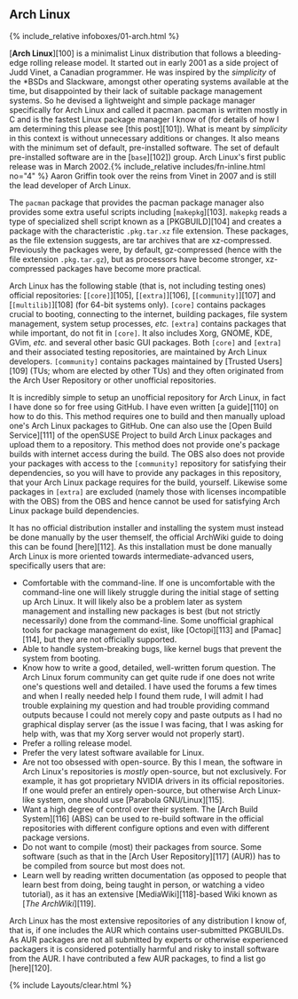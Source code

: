 ## Arch Linux
{% include_relative infoboxes/01-arch.html %}

[**Arch Linux**][100] is a minimalist Linux distribution that follows a bleeding-edge rolling release model. It started out in early 2001 as a side project of Judd Vinet, a Canadian programmer. He was inspired by the *simplicity* of the &#42;BSDs and Slackware, amongst other operating systems available at the time, but disappointed by their lack of suitable package management systems. So he devised a lightweight and simple package manager specifically for Arch Linux and called it pacman. pacman is written mostly in C and is the fastest Linux package manager I know of (for details of how I am determining this please see [this post][101]). What is meant by *simplicity* in this context is without unnecessary additions or changes. It also means with the minimum set of default, pre-installed software. The set of default pre-installed software are in the [`base`][102]) group. Arch Linux's first public release was in March 2002.{% include_relative includes/fn-inline.html no="4" %} Aaron Griffin took over the reins from Vinet in 2007 and is still the lead developer of Arch Linux.

The `pacman` package that provides the pacman package manager also provides some extra useful scripts including [`makepkg`][103]. `makepkg` reads a type of specialized shell script known as a [PKGBUILD][104] and creates a package with the characteristic `.pkg.tar.xz` file extension. These packages, as the file extension suggests, are tar archives that are xz-compressed. Previously the packages were, by default, gz-compressed (hence with the file extension `.pkg.tar.gz`), but as processors have become stronger, xz-compressed packages have become more practical.

Arch Linux has the following stable (that is, not including testing ones) official repositories: [`[core]`][105], [`[extra]`][106], [`[community]`][107] and [`[multilib]`][108] (for 64-bit systems only). `[core]` contains packages crucial to booting, connecting to the internet, building packages, file system management, system setup processes, *etc.* `[extra]` contains packages that while important, do not fit in `[core]`. It also includes Xorg, GNOME, KDE, GVim, *etc.* and several other basic GUI packages. Both `[core]` and `[extra]` and their associated testing repositories, are maintained by Arch Linux developers. `[community]` contains packages maintained by [Trusted Users][109] (TUs; whom are elected by other TUs) and they often originated from the Arch User Repository or other unofficial repositories.

It is incredibly simple to setup an unofficial repository for Arch Linux, in fact I have done so for free using GitHub. I have even written [a guide][110] on how to do this. This method requires one to build and then manually upload one's Arch Linux packages to GitHub. One can also use the [Open Build Service][111] of the openSUSE Project to build Arch Linux packages and upload them to a repository. This method does not provide one's package builds with internet access during the build. The OBS also does not provide your packages with access to the `[community]` repository for satisfying their dependencies, so you will have to provide any packages in this repository, that your Arch Linux package requires for the build, yourself. Likewise some packages in `[extra]` are excluded (namely those with licenses incompatible with the OBS) from the OBS and hence cannot be used for satisfying Arch Linux package build dependencies. 

It has no official distribution installer and installing the system must instead be done manually by the user themself, the official ArchWiki guide to doing this can be found [here][112]. As this installation must be done manually Arch Linux is more oriented towards intermediate-advanced users, specifically users that are:

* Comfortable with the command-line. If one is uncomfortable with the command-line one will likely struggle during the initial stage of setting up Arch Linux. It will likely also be a problem later as system management and installing new packages is best (but not strictly necessarily) done from the command-line. Some unofficial graphical tools for package management do exist, like [Octopi][113] and [Pamac][114], but they are not officially supported.
* Able to handle system-breaking bugs, like kernel bugs that prevent the system from booting.
* Know how to write a good, detailed, well-written forum question. The Arch Linux forum community can get quite rude if one does not write one's questions well and detailed. I have used the forums a few times and when I really needed help I found them rude, I will admit I had trouble explaining my question and had trouble providing command outputs because I could not merely copy and paste outputs as I had no graphical display server (as the issue I was facing, that I was asking for help with, was that my Xorg server would not properly start).
* Prefer a rolling release model.
* Prefer the very latest software available for Linux.
* Are not too obsessed with open-source. By this I mean, the software in Arch Linux's repositories is *mostly* open-source, but not exclusively. For example, it has got proprietary NVIDIA drivers in its official repositories. If one would prefer an entirely open-source, but otherwise Arch Linux-like system, one should use [Parabola GNU/Linux][115].
* Want a high degree of control over their system. The [Arch Build System][116] (ABS) can be used to re-build software in the official repositories with different configure options and even with different package versions.
* Do not want to compile (most) their packages from source. Some software (such as that in the [Arch User Repository][117] (AUR)) has to be compiled from source but most does not.
* Learn well by reading written documentation (as opposed to people that learn best from doing, being taught in person, or watching a video tutorial), as it has an extensive [MediaWiki][118]-based Wiki known as [*The ArchWiki*][119].

Arch Linux has the most extensive repositories of any distribution I know of, that is, if one includes the AUR which contains user-submitted PKGBUILDs. As AUR packages are not all submitted by experts or otherwise experienced packagers it is considered potentially harmful and risky to install software from the AUR. I have contributed a few AUR packages, to find a list go [here][120].

{% include Layouts/clear.html %}
